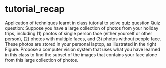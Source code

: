 # tutorial_recap
Application of techniques learnt in class tutorial to solve quiz question
Quiz question: Suppose you have a large collection of photos from your holiday trips, including (1) photos of single person face (either yourself or other person), (2) photos with multiple faces, and (3) photos without people face. These photos are stored in your personal laptop, as illustrated in the right Figure. Propose a computer vision system that uses what you have learned in this class to find the subset of the images that contains your face alone from this large collection of photos.
